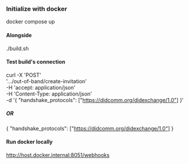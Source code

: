 ### Initialize with docker

docker compose up

#### Alongside

./build.sh

#### Test build's connection
curl -X 'POST' \
  '.../out-of-band/create-invitation' \
  -H 'accept: application/json' \
  -H 'Content-Type: application/json' \
  -d '{
  "handshake_protocols": ["https://didcomm.org/didexchange/1.0"]
}'

##### OR

{
  "handshake_protocols": ["https://didcomm.org/didexchange/1.0"]
}

#### Run docker locally

http://host.docker.internal:8051/webhooks